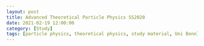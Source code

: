 ```yaml
---
layout: post
title: Advanced Theoretical Particle Physics SS2020
date: 2021-02-19 12:00:00
category: [Study]
tags: [particle physics, theoretical physics, study material, Uni Bonn]
---
```

